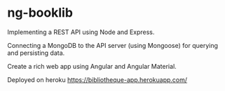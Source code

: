 # ng-booklib
Implementing a REST API using Node and Express.

Connecting a MongoDB to the API server (using Mongoose) for querying and persisting data.

Create a rich web app using Angular and Angular Material.

Deployed on heroku
https://bibliotheque-app.herokuapp.com/
